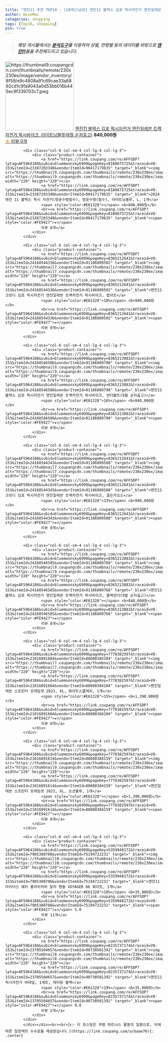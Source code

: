 ```yaml
---
title: "엔진11 추천 TOP10 - [10대][남성] 엔진11 볼텍스 김포 픽시자전거 엔진일레븐 트랙자전거 픽시바이크, 라이트닝블루(9월 순차출고)"
author: WiseMan
categories: shopping
tags: [Top10, shopping]
pin: true
---
```


> ##### 해당 게시물에서는 [**분석도구**](https://itemscout.io/)를 이용하여 **성별**, **연령별** 등의 데이터를 바탕으로 [**엔진11**](https://link.coupang.com/a/baae76)들을 추천해드리고 있습니다.
<div class="container"><div class="row">
            <div class="col-6 col-sm-4 col-lg-4 col-lg-3">
                <div class="product-container">
                    <a href="https://link.coupang.com/re/AFFSDP?lptag=AF5964186&subid=bluemoonsky6999&pageKey=8365213082&traceid=V0-153&itemId=24168546588&vendorItemId=91186809806" target="_blank"><img src="https://thumbnail9.coupangcdn.com/thumbnails/remote/230x230ex/image/vendor_inventory/8f59/e9c4808a91c69cae33a6892cd1c9fa9043a0d53bb016b445ec9f339703c7.jpeg" alt="https://thumbnail9.coupangcdn.com/thumbnails/remote/230x230ex/image/vendor_inventory/8f59/e9c4808a91c69cae33a6892cd1c9fa9043a0d53bb016b445ec9f339703c7.jpeg" width="220" height="220"></a>
                    <a href="https://link.coupang.com/re/AFFSDP?lptag=AF5964186&subid=bluemoonsky6999&pageKey=8365213082&traceid=V0-153&itemId=24168546588&vendorItemId=91186809806" target="_blank">엔진11 볼텍스 김포 픽시자전거 엔진일레븐 트랙자전거 픽시바이크, 라이트닝블루(9월 순차출고)</a>
                    <span style="color:#E61328"></span> <b>840,000원</b>
                    <br><a href="https://link.coupang.com/re/AFFSDP?lptag=AF5964186&subid=bluemoonsky6999&pageKey=8365213082&traceid=V0-153&itemId=24168546588&vendorItemId=91186809806" target="_blank"><span style="color:#FE9427">★</span> 
                    리뷰 0개</a>
                </div>
            </div>
            
            <div class="col-6 col-sm-4 col-lg-4 col-lg-3">
                <div class="product-container">
                    <a href="https://link.coupang.com/re/AFFSDP?lptag=AF5964186&subid=bluemoonsky6999&pageKey=8180675725&traceid=V0-153&itemId=23387203340&vendorItemId=90417179635" target="_blank"><img src="https://thumbnail9.coupangcdn.com/thumbnails/remote/230x230ex/image/vendor_inventory/01f6/81f541411710de496ad1c1bfedaee916f19b546f9fd0d5fd8b0003972f26.jpeg" alt="https://thumbnail9.coupangcdn.com/thumbnails/remote/230x230ex/image/vendor_inventory/01f6/81f541411710de496ad1c1bfedaee916f19b546f9fd0d5fd8b0003972f26.jpeg" width="220" height="220"></a>
                    <a href="https://link.coupang.com/re/AFFSDP?lptag=AF5964186&subid=bluemoonsky6999&pageKey=8180675725&traceid=V0-153&itemId=23387203340&vendorItemId=90417179635" target="_blank">2024 엔진 11 볼텍스 픽시 자전거(방문수령필수), 방문수령(필수), 라이트닝블루, L, 1개</a>
                    <span style="color:#E61328"></span> <b>840,000원</b>
                    <br><a href="https://link.coupang.com/re/AFFSDP?lptag=AF5964186&subid=bluemoonsky6999&pageKey=8180675725&traceid=V0-153&itemId=23387203340&vendorItemId=90417179635" target="_blank"><span style="color:#FE9427">★</span> 
                    리뷰 0개</a>
                </div>
            </div>
            
            <div class="col-6 col-sm-4 col-lg-4 col-lg-3">
                <div class="product-container">
                    <a href="https://link.coupang.com/re/AFFSDP?lptag=AF5964186&subid=bluemoonsky6999&pageKey=8365212641&traceid=V0-153&itemId=24168544336&vendorItemId=91186809502" target="_blank"><img src="https://thumbnail7.coupangcdn.com/thumbnails/remote/230x230ex/image/vendor_inventory/4445/e030828c5567c09e83492804f4e75c6b4380d05fc21be859494b4797d54b.jpeg" alt="https://thumbnail7.coupangcdn.com/thumbnails/remote/230x230ex/image/vendor_inventory/4445/e030828c5567c09e83492804f4e75c6b4380d05fc21be859494b4797d54b.jpeg" width="220" height="220"></a>
                    <a href="https://link.coupang.com/re/AFFSDP?lptag=AF5964186&subid=bluemoonsky6999&pageKey=8365212641&traceid=V0-153&itemId=24168544336&vendorItemId=91186809502" target="_blank">엔진11 크릿디 김포 픽시자전거 엔진일레븐 트랙자전거 픽시바이크, 팝아트</a>
                    <span style="color:#E61328">18%</span> <b>940,000원</b>
                    <br><a href="https://link.coupang.com/re/AFFSDP?lptag=AF5964186&subid=bluemoonsky6999&pageKey=8365212641&traceid=V0-153&itemId=24168544336&vendorItemId=91186809502" target="_blank"><span style="color:#FE9427">★</span> 
                    리뷰 0개</a>
                </div>
            </div>
            
            <div class="col-6 col-sm-4 col-lg-4 col-lg-3">
                <div class="product-container">
                    <a href="https://link.coupang.com/re/AFFSDP?lptag=AF5964186&subid=bluemoonsky6999&pageKey=8365213082&traceid=V0-153&itemId=24168546586&vendorItemId=91186809790" target="_blank"><img src="https://thumbnail9.coupangcdn.com/thumbnails/remote/230x230ex/image/vendor_inventory/8f59/e9c4808a91c69cae33a6892cd1c9fa9043a0d53bb016b445ec9f339703c7.jpeg" alt="https://thumbnail9.coupangcdn.com/thumbnails/remote/230x230ex/image/vendor_inventory/8f59/e9c4808a91c69cae33a6892cd1c9fa9043a0d53bb016b445ec9f339703c7.jpeg" width="220" height="220"></a>
                    <a href="https://link.coupang.com/re/AFFSDP?lptag=AF5964186&subid=bluemoonsky6999&pageKey=8365213082&traceid=V0-153&itemId=24168546586&vendorItemId=91186809790" target="_blank">엔진11 볼텍스 김포 픽시자전거 엔진일레븐 트랙자전거 픽시바이크, 썬더볼트(9월 순차출고)</a>
                    <span style="color:#E61328">16%</span> <b>840,000원</b>
                    <br><a href="https://link.coupang.com/re/AFFSDP?lptag=AF5964186&subid=bluemoonsky6999&pageKey=8365213082&traceid=V0-153&itemId=24168546586&vendorItemId=91186809790" target="_blank"><span style="color:#FE9427">★</span> 
                    리뷰 0개</a>
                </div>
            </div>
            
            <div class="col-6 col-sm-4 col-lg-4 col-lg-3">
                <div class="product-container">
                    <a href="https://link.coupang.com/re/AFFSDP?lptag=AF5964186&subid=bluemoonsky6999&pageKey=8365212641&traceid=V0-153&itemId=24168544343&vendorItemId=91186809508" target="_blank"><img src="https://thumbnail7.coupangcdn.com/thumbnails/remote/230x230ex/image/vendor_inventory/4445/e030828c5567c09e83492804f4e75c6b4380d05fc21be859494b4797d54b.jpeg" alt="https://thumbnail7.coupangcdn.com/thumbnails/remote/230x230ex/image/vendor_inventory/4445/e030828c5567c09e83492804f4e75c6b4380d05fc21be859494b4797d54b.jpeg" width="220" height="220"></a>
                    <a href="https://link.coupang.com/re/AFFSDP?lptag=AF5964186&subid=bluemoonsky6999&pageKey=8365212641&traceid=V0-153&itemId=24168544343&vendorItemId=91186809508" target="_blank">엔진11 크릿디 김포 픽시자전거 엔진일레븐 트랙자전거 픽시바이크, 골든카오스</a>
                    <span style="color:#E61328">33%</span> <b>940,000원</b>
                    <br><a href="https://link.coupang.com/re/AFFSDP?lptag=AF5964186&subid=bluemoonsky6999&pageKey=8365212641&traceid=V0-153&itemId=24168544343&vendorItemId=91186809508" target="_blank"><span style="color:#FE9427">★</span> 
                    리뷰 0개</a>
                </div>
            </div>
            
            <div class="col-6 col-sm-4 col-lg-4 col-lg-3">
                <div class="product-container">
                    <a href="https://link.coupang.com/re/AFFSDP?lptag=AF5964186&subid=bluemoonsky6999&pageKey=8365213082&traceid=V0-153&itemId=24168546585&vendorItemId=91186809768" target="_blank"><img src="https://thumbnail9.coupangcdn.com/thumbnails/remote/230x230ex/image/vendor_inventory/8f59/e9c4808a91c69cae33a6892cd1c9fa9043a0d53bb016b445ec9f339703c7.jpeg" alt="https://thumbnail9.coupangcdn.com/thumbnails/remote/230x230ex/image/vendor_inventory/8f59/e9c4808a91c69cae33a6892cd1c9fa9043a0d53bb016b445ec9f339703c7.jpeg" width="220" height="220"></a>
                    <a href="https://link.coupang.com/re/AFFSDP?lptag=AF5964186&subid=bluemoonsky6999&pageKey=8365213082&traceid=V0-153&itemId=24168546585&vendorItemId=91186809768" target="_blank">엔진11 볼텍스 김포 픽시자전거 엔진일레븐 트랙자전거 픽시바이크, 블랙썬더(9월 순차출고)</a>
                    <span style="color:#E61328"></span> <b>840,000원</b>
                    <br><a href="https://link.coupang.com/re/AFFSDP?lptag=AF5964186&subid=bluemoonsky6999&pageKey=8365213082&traceid=V0-153&itemId=24168546585&vendorItemId=91186809768" target="_blank"><span style="color:#FE9427">★</span> 
                    리뷰 0개</a>
                </div>
            </div>
            
            <div class="col-6 col-sm-4 col-lg-4 col-lg-3">
                <div class="product-container">
                    <a href="https://link.coupang.com/re/AFFSDP?lptag=AF5964186&subid=bluemoonsky6999&pageKey=7778382597&traceid=V0-153&itemId=21016891604&vendorItemId=88080384104" target="_blank"><img src="https://thumbnail7.coupangcdn.com/thumbnails/remote/230x230ex/image/vendor_inventory/942b/1a3ed37b5702bda334386c63ddd698c2ce738c7763794819a063f9ad0983.jpg" alt="https://thumbnail7.coupangcdn.com/thumbnails/remote/230x230ex/image/vendor_inventory/942b/1a3ed37b5702bda334386c63ddd698c2ce738c7763794819a063f9ad0983.jpg" width="220" height="220"></a>
                    <a href="https://link.coupang.com/re/AFFSDP?lptag=AF5964186&subid=bluemoonsky6999&pageKey=7778382597&traceid=V0-153&itemId=21016891604&vendorItemId=88080384104" target="_blank">엔진일레븐 스프린터 프레임셋 2023, XL, 화이트스플레쉬, 1개</a>
                    <span style="color:#E61328">15%</span> <b>1,390,000원</b>
                    <br><a href="https://link.coupang.com/re/AFFSDP?lptag=AF5964186&subid=bluemoonsky6999&pageKey=7778382597&traceid=V0-153&itemId=21016891604&vendorItemId=88080384104" target="_blank"><span style="color:#FE9427">★</span> 
                    리뷰 0개</a>
                </div>
            </div>
            
            <div class="col-6 col-sm-4 col-lg-4 col-lg-3">
                <div class="product-container">
                    <a href="https://link.coupang.com/re/AFFSDP?lptag=AF5964186&subid=bluemoonsky6999&pageKey=7778382597&traceid=V0-153&itemId=21016891614&vendorItemId=88080384159" target="_blank"><img src="https://thumbnail9.coupangcdn.com/thumbnails/remote/230x230ex/image/vendor_inventory/436a/409f178730bd7511a282ed757ff976681d73042fa54c399184efdd8256fe.jpg" alt="https://thumbnail9.coupangcdn.com/thumbnails/remote/230x230ex/image/vendor_inventory/436a/409f178730bd7511a282ed757ff976681d73042fa54c399184efdd8256fe.jpg" width="220" height="220"></a>
                    <a href="https://link.coupang.com/re/AFFSDP?lptag=AF5964186&subid=bluemoonsky6999&pageKey=7778382597&traceid=V0-153&itemId=21016891614&vendorItemId=88080384159" target="_blank">엔진일레븐 스프린터 프레임셋 2023, XL, 오션블루, 1개</a>
                    <span style="color:#E61328"></span> <b>1,390,000원</b>
                    <br><a href="https://link.coupang.com/re/AFFSDP?lptag=AF5964186&subid=bluemoonsky6999&pageKey=7778382597&traceid=V0-153&itemId=21016891614&vendorItemId=88080384159" target="_blank"><span style="color:#FE9427">★</span> 
                    리뷰 0개</a>
                </div>
            </div>
            
            <div class="col-6 col-sm-4 col-lg-4 col-lg-3">
                <div class="product-container">
                    <a href="https://link.coupang.com/re/AFFSDP?lptag=AF5964186&subid=bluemoonsky6999&pageKey=5359948172&traceid=V0-153&itemId=7905380706&vendorItemId=75194722231" target="_blank"><img src="https://thumbnail10.coupangcdn.com/thumbnails/remote/230x230ex/image/vendor_inventory/b2d1/3c13a1bd9dfaef8e13600a11516fc13778926ad02bb382e6024c0abefc86.jpeg" alt="https://thumbnail10.coupangcdn.com/thumbnails/remote/230x230ex/image/vendor_inventory/b2d1/3c13a1bd9dfaef8e13600a11516fc13778926ad02bb382e6024c0abefc86.jpeg" width="220" height="220"></a>
                    <a href="https://link.coupang.com/re/AFFSDP?lptag=AF5964186&subid=bluemoonsky6999&pageKey=5359948172&traceid=V0-153&itemId=7905380706&vendorItemId=75194722231" target="_blank">엔진11 라이더스 웨이 롱라이저바 일자 핸들 VOYAGER 66 화이트, 1개</a>
                    <span style="color:#E61328">18%</span> <b>35,000원</b>
                    <br><a href="https://link.coupang.com/re/AFFSDP?lptag=AF5964186&subid=bluemoonsky6999&pageKey=5359948172&traceid=V0-153&itemId=7905380706&vendorItemId=75194722231" target="_blank"><span style="color:#FE9427">★</span> 5.0
                    리뷰 11개</a>
                </div>
            </div>
            
            <div class="col-6 col-sm-4 col-lg-4 col-lg-3">
                <div class="product-container">
                    <a href="https://link.coupang.com/re/AFFSDP?lptag=AF5964186&subid=bluemoonsky6999&pageKey=8235737174&traceid=V0-153&itemId=23705504657&vendorItemId=90730501392" target="_blank"><img src="https://thumbnail8.coupangcdn.com/thumbnails/remote/230x230ex/image/vendor_inventory/012d/c1cf05d099482317aa500bc3ae6b9165282e3041d17b3a9da1f79fec684d.png" alt="https://thumbnail8.coupangcdn.com/thumbnails/remote/230x230ex/image/vendor_inventory/012d/c1cf05d099482317aa500bc3ae6b9165282e3041d17b3a9da1f79fec684d.png" width="220" height="220"></a>
                    <a href="https://link.coupang.com/re/AFFSDP?lptag=AF5964186&subid=bluemoonsky6999&pageKey=8235737174&traceid=V0-153&itemId=23705504657&vendorItemId=90730501392" target="_blank">엔진11 픽시자전거 바테잎, 1세트, 레터링 블랙</a>
                    <span style="color:#E61328">19%</span> <b>35,000원</b>
                    <br><a href="https://link.coupang.com/re/AFFSDP?lptag=AF5964186&subid=bluemoonsky6999&pageKey=8235737174&traceid=V0-153&itemId=23705504657&vendorItemId=90730501392" target="_blank"><span style="color:#FE9427">★</span> 9.0
                    리뷰 2개</a>
                </div>
            </div>
            </div></div><br><br>[👉 이 포스팅은 쿠팡 파트너스 활동의 일환으로, 이에 따른 일정액의 수수료를 제공받습니다.](https://link.coupang.com/a/baae76){: .center}